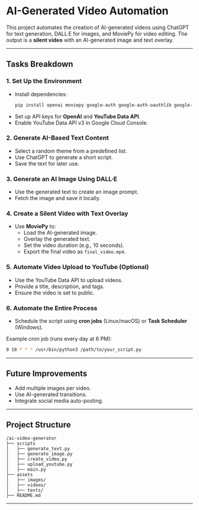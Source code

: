 # AI-Generated Video Automation

This project automates the creation of AI-generated videos using ChatGPT for text generation, DALL·E for images, and MoviePy for video editing. The output is a **silent video** with an AI-generated image and text overlay.

---

## **Tasks Breakdown**

### **1. Set Up the Environment**

- Install dependencies:
  ```bash
  pip install openai moviepy google-auth google-auth-oauthlib google-auth-httplib2 googleapiclient
  ```
- Set up API keys for **OpenAI** and **YouTube Data API**.
- Enable YouTube Data API v3 in Google Cloud Console.

### **2. Generate AI-Based Text Content**

- Select a random theme from a predefined list.
- Use ChatGPT to generate a short script.
- Save the text for later use.

### **3. Generate an AI Image Using DALL·E**

- Use the generated text to create an image prompt.
- Fetch the image and save it locally.

### **4. Create a Silent Video with Text Overlay**

- Use **MoviePy** to:
  - Load the AI-generated image.
  - Overlay the generated text.
  - Set the video duration (e.g., 10 seconds).
  - Export the final video as `final_video.mp4`.

### **5. Automate Video Upload to YouTube (Optional)**

- Use the YouTube Data API to upload videos.
- Provide a title, description, and tags.
- Ensure the video is set to public.

### **6. Automate the Entire Process**

- Schedule the script using **cron jobs** (Linux/macOS) or **Task Scheduler** (Windows).

Example cron job (runs every day at 6 PM):

```bash
0 18 * * * /usr/bin/python3 /path/to/your_script.py
```

---

## **Future Improvements**

- Add multiple images per video.
- Use AI-generated transitions.
- Integrate social media auto-posting.

---

## **Project Structure**

```
/ai-video-generator
├── scripts
│   ├── generate_text.py
│   ├── generate_image.py
│   ├── create_video.py
│   ├── upload_youtube.py
│   ├── main.py
├── assets
│   ├── images/
│   ├── videos/
│   ├── texts/
├── README.md
```

---



